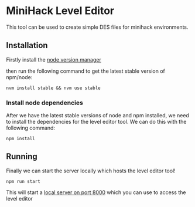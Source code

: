 # MiniHack Level Editor

This tool can be used to create simple DES files for minihack environments.


## Installation


Firstly install the [node version manager](https://github.com/nvm-sh/nvm#installing-and-updating)

then run the following command to get the latest stable version of npm/node:

```
nvm install stable && nvm use stable
```

### Install node dependencies

After we have the latest stable versions of node and npm installed, we need to install the dependencies for the level editor tool. We can do this with the following command:

```
npm install
```


## Running

Finally we can start the server locally which hosts the level editor tool! 

```
npm run start
```

This will start a [local server on port 8000](localhost:8000) which you can use to access the level editor